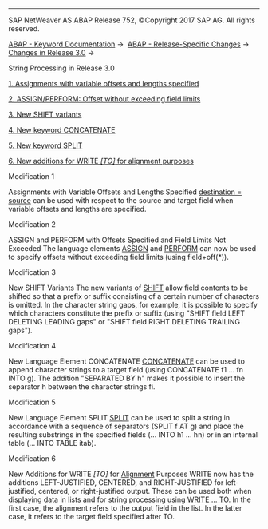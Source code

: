   

* * *

SAP NetWeaver AS ABAP Release 752, ©Copyright 2017 SAP AG. All rights reserved.

[ABAP - Keyword Documentation](https://help.sap.com/doc/abapdocu_752_index_htm/7.52/en-US/abenabap.htm) →  [ABAP - Release-Specific Changes](https://help.sap.com/doc/abapdocu_752_index_htm/7.52/en-US/abennews.htm) →  [Changes in Release 3.0](https://help.sap.com/doc/abapdocu_752_index_htm/7.52/en-US/abennews-30.htm) → 

String Processing in Release 3.0

[1\. Assignments with variable offsets and lengths specified](#!ABAP_MODIFICATION_1@1@)

[2\. ASSIGN/PERFORM: Offset without exceeding field limits](#!ABAP_MODIFICATION_2@2@)

[3\. New SHIFT variants](#!ABAP_MODIFICATION_3@3@)

[4\. New keyword CONCATENATE](#!ABAP_MODIFICATION_4@4@)

[5\. New keyword SPLIT](#!ABAP_MODIFICATION_5@5@)

[6\. New additions for WRITE *\[*TO*\]* for alignment purposes](#!ABAP_MODIFICATION_6@6@)

Modification 1

Assignments with Variable Offsets and Lengths Specified
[destination = source](https://help.sap.com/doc/abapdocu_752_index_htm/7.52/en-US/abapmove.htm) can be used with respect to the source and target field when variable offsets and lengths are specified.

Modification 2

ASSIGN and PERFORM with Offsets Specified and Field Limits Not Exceeded
The language elements [ASSIGN](https://help.sap.com/doc/abapdocu_752_index_htm/7.52/en-US/abapassign.htm) and [PERFORM](https://help.sap.com/doc/abapdocu_752_index_htm/7.52/en-US/abapperform.htm) can now be used to specify offsets without exceeding field limits (using field+off(\*)).

Modification 3

New SHIFT Variants
The new variants of [SHIFT](https://help.sap.com/doc/abapdocu_752_index_htm/7.52/en-US/abapshift.htm) allow field contents to be shifted so that a prefix or suffix consisting of a certain number of characters is omitted. In the character string gaps, for example, it is possible to specify which characters constitute the prefix or suffix (using "SHIFT field LEFT DELETING LEADING gaps" or "SHIFT field RIGHT DELETING TRAILING gaps").

Modification 4

New Language Element CONCATENATE
[CONCATENATE](https://help.sap.com/doc/abapdocu_752_index_htm/7.52/en-US/abapconcatenate.htm) can be used to append character strings to a target field (using CONCATENATE f1 ... fn INTO g). The addition "SEPARATED BY h" makes it possible to insert the separator h between the character strings fi.

Modification 5

New Language Element SPLIT
[SPLIT](https://help.sap.com/doc/abapdocu_752_index_htm/7.52/en-US/abapsplit.htm) can be used to split a string in accordance with a sequence of separators (SPLIT f AT g) and place the resulting substrings in the specified fields (... INTO h1 ... hn) or in an internal table (... INTO TABLE itab).

Modification 6

New Additions for WRITE *\[*TO*\]* for [Alignment](https://help.sap.com/doc/abapdocu_752_index_htm/7.52/en-US/abenalignment_glosry.htm "Glossary Entry") Purposes
WRITE now has the additions LEFT-JUSTIFIED, CENTERED, and RIGHT-JUSTIFIED for left-justified, centered, or right-justified output. These can be used both when displaying data in [lists](https://help.sap.com/doc/abapdocu_752_index_htm/7.52/en-US/abapwrite-.htm) and for string processing using [WRITE ... TO](https://help.sap.com/doc/abapdocu_752_index_htm/7.52/en-US/abapwrite_to.htm). In the first case, the alignment refers to the output field in the list. In the latter case, it refers to the target field specified after TO.